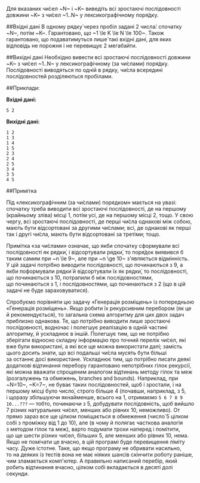 Для вказаних чи́сел ~N~ і&nbsp;~K~ виведіть всі зростаючі послідовності довжини ~K~ з&nbsp;чи́сел ~1..N~ у&nbsp;лексикографічному поря́дку.

##Вхідні дані
В&nbsp;одному рядку́ через пробіл задані 2&nbsp;числа́: спочатку ~N~, потім ~K~. Гарантовано, що&nbsp;~1 \le K \le N \le 100~. Також гарантовано, що&nbsp;подаватимуться лише́ такі вхідні дані, для яких відповідь не порожня і&nbsp;не перевищує 2&nbsp;мегабайти.

##Вихідні дані
Необхідно вивести всі зростаючі послідовності довжини ~K~ з&nbsp;чи́сел ~1..N~ у&nbsp;лексикографічному (за&nbsp;чи́слами) поря́дку. Послідовності виводяться по&nbsp;одній в&nbsp;рядку, чи́сла всередині послідовностей розділяються пробілами.

##Приклади:

**Вхідні дані:**
```
5 2
```

**Вихідні дані:**
```
1 2
1 3
1 4
1 5
2 3
2 4
2 5
3 4
3 5
4 5
```
##Примітка

Під «лексикографічним (за&nbsp;чи́слами) порядком» мається на&nbsp;увазі: спочатку треба виводити всі зростаючі послідовності, де&nbsp;на першому (крайньому зліва) місці 1, потім усі, де&nbsp;на першому місці 2, тощо. У&nbsp;свою чергу, всі зростаючі послідовності, де&nbsp;перші чи́сла однакові між собою, мають бути відсортовані за&nbsp;другими чи́слами; всі, де&nbsp;однакові як&nbsp;перші так і&nbsp;другі чи́сла, мають бути відсортовані за&nbsp;третіми; тощо.

Примітка «за&nbsp;чи́слами» означає, що&nbsp;якби спочатку сформували всі послідовності як&nbsp;рядки́, і&nbsp;відсортували рядки́, то поря́док виявився&nbsp;б таким самим при ~n \le 9~, але при ~n \ge 10~ з'являється відмінність. У&nbsp;цій задачі потрібно виводити послідовності, що&nbsp;починаються з&nbsp;9,&nbsp;а якби поформували рядки́ й&nbsp;відсортували їх як&nbsp;рядки́, то послідовності, що&nbsp;починаються з&nbsp;10, потрапили&nbsp;б між послідовностями, що&nbsp;починаються з&nbsp;1, і&nbsp;послідовностями, що&nbsp;починаються з&nbsp;2 (що&nbsp;в&nbsp;цій задачі не буде зараховуватися).

Спробуємо порівняти цю задачу «Генерація розміщень» із&nbsp;попередньою «Генерація розміщень».
Якщо робити їх рекурсивним перебором (як&nbsp;це й&nbsp;рекомендується), то загальна схема алгоритму для цих двох задач приблизно однакова. Те, що&nbsp;потрібно виводити лише зростаючі послідовності, водночас і&nbsp;полегшує реалізацію в&nbsp;одній частині алгоритму, й&nbsp;ускладнює в&nbsp;іншій. Полегшує тим, що&nbsp;не потрібно зберігати відносно складну інформацію про точний перелік чи́сел, які вже були використані,&nbsp;а які все ще можна використати далі; замість цього досить знати, що&nbsp;всі подальші чи́сла мусять бути більші за&nbsp;останнє досі використане. Ускладнює тим, що&nbsp;потрібно писати деякі додаткові відтинання перебору гарантовано непотрібних гілок рекурсії, які можна вважати спрощеним аналогом відтинань методу гілок та&nbsp;меж (розгалужень та&nbsp;обмежень, branches and bounds). Наприклад, при ~N=10~, ~K=7~, не буває таких послідовностей, щоб і&nbsp;зростали, і&nbsp;на першому місці було число́, строго більше 4&nbsp;(почавши, наприклад, з&nbsp;5, і&nbsp;щоразу збільшуючи якнайменше, всього на&nbsp;1, отримаємо `5 6 7 8 9 10...???` —&nbsp;тобто, починаючи з&nbsp;5, добудувати послідовність, щоб вийшло 7&nbsp;різних натуральних чи́сел, менших або рівних 10, неможливо). От прямо зараз все ще цілком поміщається в&nbsp;обмеження (число́ 5&nbsp;цілком собі з&nbsp;проміжку від 1&nbsp;до&nbsp;10), але (в&nbsp;чому й&nbsp;полягає часткова аналогія з&nbsp;методом гілок та&nbsp;меж), варто подумати трохи наперед і&nbsp;помітити, що&nbsp;ще шести різних чи́сел, більших 5, але менших або рівних 10, нема. Якщо не помічати це вчасно, в&nbsp;цій програмі буде перевищення ліміту часу. Дуже істотне. Таке, що&nbsp;якщо програму не обривати насильно, то&nbsp;на деяких із&nbsp;тестів вона не має ніяких шансів скінчити роботу раніше, чим зламається комп'ютер.&nbsp;А правильно написаний перебір, який робить відтинання вчасно, цілком собі вкладається в&nbsp;десяті долі секунди.

